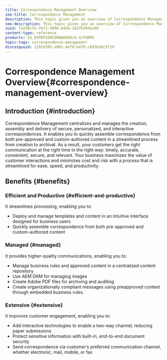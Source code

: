 ```yaml
---
title: Correspondence Management Overview
seo-title: Correspondence Management
description: This topic gives you an overview of Correspondence Management.
seo-description: This topic gives you an overview of Correspondence Management.
uuid: fa230c7e-fef1-4996-bdda-1637b36dac68
content-type: reference
products: SG_EXPERIENCEMANAGER/6.4/FORMS
topic-tags: correspondence-management
discoiquuid: 1291b395-a981-4ef9-b4f0-c0d3026c5f19
---
```


# Correspondence Management Overview{#correspondence-management-overview}

## Introduction {#introduction}

Correspondence Management centralizes and manages the creation, assembly and delivery of secure, personalized, and interactive correspondences. It enables you to quickly assemble correspondence from both pre-approved and custom-authored content in a streamlined process from creation to archival. As a result, your customers get the right communication at the right time in the right way: timely, accurate, convenient, secure, and relevant. Your business maximizes the value of customer interactions and minimizes cost and risk with a process that is streamlined for ease, speed, and productivity.

## Benefits {#benefits}

### Efficient and Productive {#efficient-and-productive}

It streamlines processing, enabling you to:

* Deploy and manage templates and content in an intuitive interface designed for business users
* Quickly assemble correspondence from both pre-approved and custom-authored content

### Managed {#managed}

It provides higher-quality communications, enabling you to:

* Manage business rules and approved content in a centralized content repository
* Use AEM DAM for managing images
* Create Adobe PDF files for archiving and auditing
* Create organizationally compliant messages using preapproved content through embedded business rules.

### Extensive {#extensive}

It improves customer engagement, enabling you to:

* Add interactive technologies to enable a two-way channel, reducing paper submissions
* Protect sensitive information with built-in, end-to-end document security
* Send correspondence via customer’s preferred communication channel, whether electronic, mail, mobile, or fax

